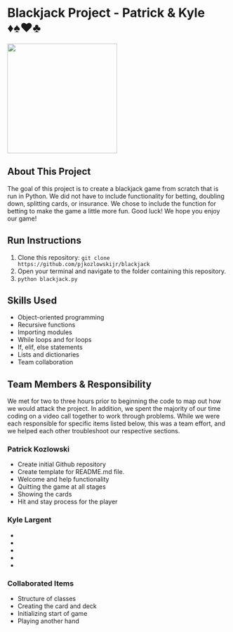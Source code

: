 # Blackjack Project - Patrick & Kyle ♦️♠️♥️♣️

<img src=https://thekatynews.com/wp-content/uploads/2020/10/Black-Jack-1024x576.png height="250">

## About This Project

The goal of this project is to create a blackjack game from scratch that is run in Python. We did not have to include functionality for betting, doubling down, splitting cards, or insurance. We chose to include the function for betting to make the game a little more fun. Good luck! We hope you enjoy our game!

## Run Instructions

1. Clone this repository: `git clone https://github.com/pjkozlowskijr/blackjack`
2. Open your terminal and navigate to the folder containing this repository.
3. `python blackjack.py`

## Skills Used

- Object-oriented programming
- Recursive functions
- Importing modules
- While loops and for loops
- If, elif, else statements
- Lists and dictionaries
- Team collaboration

## Team Members & Responsibility

We met for two to three hours prior to beginning the code to map out how we would attack the project. In addition, we spent the majority of our time coding on a video call together to work through problems. While we were each responsible for specific items listed below, this was a team effort, and we helped each other troubleshoot our respective sections. 

### Patrick Kozlowski

- Create initial Github repository
- Create template for README.md file.
- Welcome and help functionality
- Quitting the game at all stages
- Showing the cards
- Hit and stay process for the player

### Kyle Largent

- 
- 
- 
- 
- 

### Collaborated Items
- Structure of classes
- Creating the card and deck
- Initializing start of game
- Playing another hand